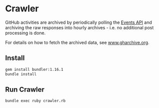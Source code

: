 # Crawler

GitHub activities are archived by periodically polling the [Events API](https://developer.github.com/v3/activity/events/) and archiving the raw responses into hourly archives - i.e. no additional post processing is done.

For details on how to fetch the archived data, see www.gharchive.org.

## Install

```sh
gem install bundler:1.16.1
bundle install
```

## Run Crawler

```sh
bundle exec ruby crawler.rb
```